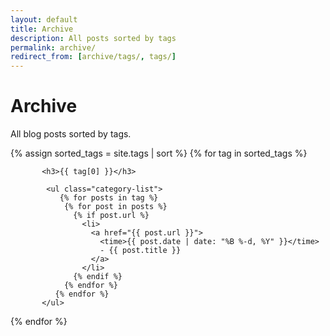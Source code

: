 ```yaml
---
layout: default
title: Archive
description: All posts sorted by tags
permalink: archive/
redirect_from: [archive/tags/, tags/]
---
```



# Archive

All blog posts sorted by tags.

<div class="categories">
{% assign sorted_tags = site.tags | sort %}
  {% for tag in sorted_tags %}

           <h3>{{ tag[0] }}</h3>

            <ul class="category-list">
               {% for posts in tag %}
                {% for post in posts %}
                  {% if post.url %}
                    <li>
                      <a href="{{ post.url }}">
                        <time>{{ post.date | date: "%B %-d, %Y" }}</time>
                        - {{ post.title }}
                      </a>
                    </li>
                  {% endif %}
                {% endfor %}
              {% endfor %}
           </ul>
  {% endfor %}
</div>

